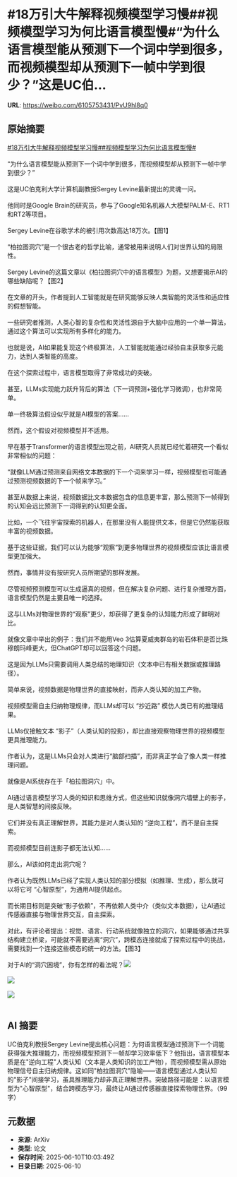 # #18万引大牛解释视频模型学习慢##视频模型学习为何比语言模型慢#“为什么语言模型能从预测下一个词中学到很多，而视频模型却从预测下一帧中学到很少？”这是UC伯...

**URL**: https://weibo.com/6105753431/PvU9hl8q0

## 原始摘要

<a href="https://m.weibo.cn/search?containerid=231522type%3D1%26t%3D10%26q%3D%2318%E4%B8%87%E5%BC%95%E5%A4%A7%E7%89%9B%E8%A7%A3%E9%87%8A%E8%A7%86%E9%A2%91%E6%A8%A1%E5%9E%8B%E5%AD%A6%E4%B9%A0%E6%85%A2%23&amp;extparam=%2318%E4%B8%87%E5%BC%95%E5%A4%A7%E7%89%9B%E8%A7%A3%E9%87%8A%E8%A7%86%E9%A2%91%E6%A8%A1%E5%9E%8B%E5%AD%A6%E4%B9%A0%E6%85%A2%23" data-hide=""><span class="surl-text">#18万引大牛解释视频模型学习慢#</span></a><a href="https://m.weibo.cn/search?containerid=231522type%3D1%26t%3D10%26q%3D%23%E8%A7%86%E9%A2%91%E6%A8%A1%E5%9E%8B%E5%AD%A6%E4%B9%A0%E4%B8%BA%E4%BD%95%E6%AF%94%E8%AF%AD%E8%A8%80%E6%A8%A1%E5%9E%8B%E6%85%A2%23&amp;extparam=%23%E8%A7%86%E9%A2%91%E6%A8%A1%E5%9E%8B%E5%AD%A6%E4%B9%A0%E4%B8%BA%E4%BD%95%E6%AF%94%E8%AF%AD%E8%A8%80%E6%A8%A1%E5%9E%8B%E6%85%A2%23" data-hide=""><span class="surl-text">#视频模型学习为何比语言模型慢#</span></a><br><br>“为什么语言模型能从预测下一个词中学到很多，而视频模型却从预测下一帧中学到很少？”<br><br>这是UC伯克利大学计算机副教授Sergey Levine最新提出的灵魂一问。<br><br>他同时是Google Brain的研究员，参与了Google知名机器人大模型PALM-E、RT1和RT2等项目。<br><br>Sergey Levine在谷歌学术的被引用次数高达18万次。【图1】<br><br>“柏拉图洞穴”是一个很古老的哲学比喻，通常被用来说明人们对世界认知的局限性。<br><br>Sergey Levine的这篇文章以《柏拉图洞穴中的语言模型》为题，又想要揭示AI的哪些缺陷呢？【图2】<br><br>在文章的开头，作者提到人工智能就是在研究能够反映人类智能的灵活性和适应性的假想智能。<br><br>一些研究者推测，人类心智的复杂性和灵活性源自于大脑中应用的一个单一算法，通过这个算法可以实现所有多样化的能力。<br><br>也就是说，AI如果能复现这个终极算法，人工智能就能通过经验自主获取多元能力，达到人类智能的高度。<br><br>在这个探索过程中，语言模型取得了非常成功的突破。<br><br>甚至，LLMs实现能力跃升背后的算法（下一词预测+强化学习微调），也非常简单。<br><br>单一终极算法假设似乎就是AI模型的答案……<br><br>然而，这个假设对视频模型并不适用。<br><br>早在基于Transformer的语言模型出现之前，AI研究人员就已经忙着研究一个看似非常相似的问题：<br><br>“就像LLM通过预测来自网络文本数据的下一个词来学习一样，视频模型也可能通过预测视频数据的下一个帧来学习。”<br><br>甚至从数据上来说，视频数据比文本数据包含的信息更丰富，那么预测下一帧得到的认知会远比预测下一词得到的认知更全面。<br><br>比如，一个飞往宇宙探索的机器人，在那里没有人能提供文本，但是它仍然能获取丰富的视频数据。<br><br>基于这些证据，我们可以认为能够“观察”到更多物理世界的视频模型应该比语言模型更加强大。<br><br>然而，事情并没有按研究人员所期望的那样发展。<br><br>尽管视频预测模型可以生成逼真的视频，但在解决复杂问题、进行复杂推理方面，语言模型仍然是主要且唯一的选择。<br><br>这与LLMs对物理世界的“观察”更少，却获得了更复杂的认知能力形成了鲜明对比。<br><br>就像文章中举出的例子：我们并不能用Veo 3估算夏威夷群岛的岩石体积是否比珠穆朗玛峰更大，但ChatGPT却可以回答这个问题。<br><br>这是因为LLMs只需要调用人类总结的地理知识（文本中已有相关数据或推理路径）。<br><br>简单来说，视频数据是物理世界的直接映射，而非人类认知的加工产物。<br><br>视频模型需自主归纳物理规律，而LLMs却可以 “抄近路” 模仿人类已有的推理结果。<br><br>LLMs仅接触文本 “影子”（人类认知的投影），却比直接观察物理世界的视频模型更具推理能力。<br><br>作者认为，这是LLMs只会对人类进行“脑部扫描”，而非真正学会了像人类一样推理问题。<br><br>就像是AI系统存在于「柏拉图洞穴」中。<br><br>AI通过语言模型学习人类的知识和思维方式，但这些知识就像洞穴墙壁上的影子，是人类智慧的间接反映。<br><br>它们并没有真正理解世界，其能力是对人类认知的 “逆向工程”，而不是自主探索。<br><br>而视频模型目前连影子都无法认知……<br><br>那么，AI该如何走出洞穴呢？<br><br>作者认为既然LLMs已经了实现人类认知的部分模拟（如推理、生成），那么就可以将它可 “心智原型”，为通用AI提供起点。<br><br>而长期目标则是突破“影子依赖”，不再依赖人类中介（类似文本数据），让AI通过传感器直接与物理世界交互，自主探索。<br><br>对此，有评论者提出：视觉、语言、行动系统就像独立的洞穴，如果能够通过共享结构建立桥梁，可能就不需要逃离“洞穴”，跨模态连接就成了探索过程中的挑战，需要找到一个连接这些模态的统一的方法。【图3】<br><br>对于AI的“洞穴困境”，你有怎样的看法呢？<img style="" src="https://tvax3.sinaimg.cn/large/006Fd7o3ly1i2ad3jqx5yj30h608it9j.jpg" referrerpolicy="no-referrer"><br><br><img style="" src="https://tvax2.sinaimg.cn/large/006Fd7o3ly1i2ad3n1rsnj30zk0830un.jpg" referrerpolicy="no-referrer"><br><br><img style="" src="https://tvax4.sinaimg.cn/large/006Fd7o3ly1i2ad3p8jiwj30zk0cjjy2.jpg" referrerpolicy="no-referrer"><br><br>

## AI 摘要

UC伯克利教授Sergey Levine提出核心问题：为何语言模型通过预测下一个词能获得强大推理能力，而视频模型预测下一帧却学习效率低下？他指出，语言模型本质是在"逆向工程"人类认知（文本是人类知识的加工产物），而视频模型需从原始物理信号自主归纳规律。这如同"柏拉图洞穴"隐喻——语言模型通过人类认知的"影子"间接学习，虽具推理能力却非真正理解世界。突破路径可能是：以语言模型为"心智原型"，结合跨模态学习，最终让AI通过传感器直接探索物理世界。（99字）

## 元数据

- **来源**: ArXiv
- **类型**: 论文
- **保存时间**: 2025-06-10T10:03:49Z
- **目录日期**: 2025-06-10
